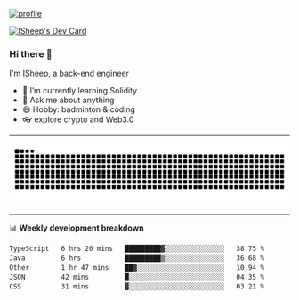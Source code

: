 [![profile](https://user-images.githubusercontent.com/54968314/208005045-e4b42f3b-833d-4242-bfcc-e764865553a2.svg)](https://www.calligrapher.ai/)

<a href="https://app.daily.dev/linziyang1106"><img src="https://api.daily.dev/devcards/v2/i4Spwx5Skx5FpTqWcwoit.png?r=kgx&type=wide" width="652" alt="ISheep's Dev Card"/></a>

### Hi there 🐏

I'm ISheep, a back-end engineer

- 🔭 I’m currently learning Solidity
- 💬 Ask me about anything
- 😄 Hobby: badminton & coding
- 👓 explore crypto and Web3.0

-------

![](https://raw.githubusercontent.com/ISheepp/ISheepp/output/github-contribution-grid-snake.svg)

-------

📊 **Weekly development breakdown**
<!--START_SECTION:waka-->

```txt
TypeScript   6 hrs 20 mins   █████████▓░░░░░░░░░░░░░░░   38.75 %
Java         6 hrs           █████████▒░░░░░░░░░░░░░░░   36.68 %
Other        1 hr 47 mins    ██▓░░░░░░░░░░░░░░░░░░░░░░   10.94 %
JSON         42 mins         █░░░░░░░░░░░░░░░░░░░░░░░░   04.35 %
CSS          31 mins         ▓░░░░░░░░░░░░░░░░░░░░░░░░   03.21 %
```

<!--END_SECTION:waka-->

